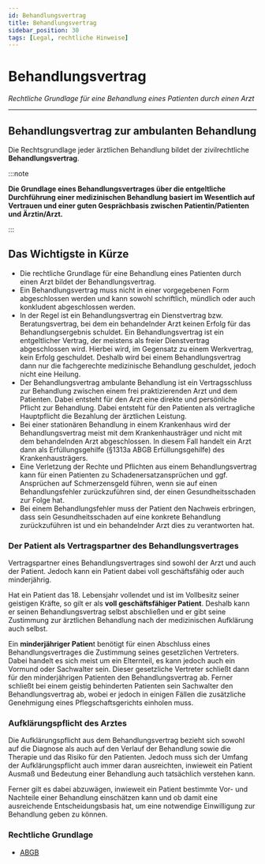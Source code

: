 ```yaml
---
id: Behandlungsvertrag
title: Behandlungsvertrag
sidebar_position: 30
tags: [Legal, rechtliche Hinweise]
---
```


#  Behandlungsvertrag

*Rechtliche Grundlage für eine Behandlung eines Patienten durch einen Arzt*

------



## Behandlungsvertrag zur ambulanten Behandlung

Die Rechtsgrundlage jeder ärztlichen Behandlung bildet der zivilrechtliche **Behandlungsvertrag**. 

:::note

**Die Grundlage eines Behandlungsvertrages über die entgeltliche Durchführung einer medizinischen Behandlung basiert im  Wesentlich auf Vertrauen und einer guten Gesprächbasis zwischen Patientin/Patienten und Ärztin/Arzt.** 

:::



## Das Wichtigste in Kürze

- Die rechtliche Grundlage für eine Behandlung eines Patienten durch einen Arzt bildet der Behandlungsvertrag.
- Ein Behandlungsvertrag muss nicht in einer vorgegebenen Form abgeschlossen werden und kann sowohl schriftlich, mündlich oder auch konkludent abgeschlossen werden. 
- In der Regel ist ein Behandlungsvertrag ein Dienstvertrag bzw. Beratungsvertrag, bei dem ein behandelnder Arzt keinen Erfolg für das Behandlungsergebnis schuldet. Ein Behandlungsvertrag ist ein entgeltlicher Vertrag, der meistens als freier Dienstvertrag abgeschlossen wird. Hierbei wird, im Gegensatz zu  einem Werkvertrag, kein Erfolg geschuldet. Deshalb wird bei einem Behandlungsvertrag dann nur die fachgerechte medizinische Behandlung geschuldet, jedoch nicht eine Heilung. 
- Der Behandlungsvertrag ambulante Behandlung ist ein Vertragsschluss zur Behandlung zwischen einem frei praktizierenden Arzt und dem Patienten.  Dabei entsteht für den Arzt eine direkte und persönliche Pflicht zur  Behandlung. Dabei entsteht für den Patienten als vertragliche  Hauptpflicht die Bezahlung der ärztlichen Leistung.  
- Bei einer stationären Behandlung in einem Krankenhaus wird der Behandlungsvertrag meist mit dem Krankenhausträger und nicht mit dem behandelnden Arzt abgeschlossen. In diesem Fall handelt ein Arzt dann als Erfüllungsgehilfe (§1313a ABGB Erfüllungsgehilfe)  des  Krankenhausträgers.  
- Eine Verletzung der Rechte und Pflichten aus einem Behandlungsvertrag kann für einen Patienten  zu Schadenersatzansprüchen und ggf. Ansprüchen auf Schmerzensgeld führen, wenn sie auf einen Behandlungsfehler  zurückzuführen sind, der einen Gesundheitsschaden zur Folge hat.  
- Bei einem Behandlungsfehler muss der Patient den Nachweis erbringen, dass sein Gesundheitsschaden auf eine konkrete Behandlung zurückzuführen ist und ein behandelnder Arzt dies zu verantworten hat.    								



### Der Patient als Vertragspartner des Behandlungsvertrages 

Vertragspartner eines Behandlungsvertrages sind sowohl der Arzt und auch der Patient. Jedoch kann ein Patient dabei voll geschäftsfähig oder auch minderjährig. 

Hat ein Patient das 18. Lebensjahr vollendet und ist im Vollbesitz seiner geistigen Kräfte, so gilt er als **voll geschäftsfähiger Patient**. Deshalb kann er seinen Behandlungsvertrag selbst abschließen und er gibt seine  Zustimmung zur ärztlichen Behandlung nach der medizinischen Aufklärung  auch selbst.

Ein **minderjähriger Patien**t benötigt für einen Abschluss eines Behandlungsvertrages die Zustimmung seines gesetzlichen Vertreters. Dabei handelt es sich meist um ein Elternteil, es kann jedoch auch ein  Vormund oder Sachwalter sein. Dieser gesetzliche Vertreter schließt dann für den minderjährigen Patienten den Behandlungsvertrag  ab. Ferner schließt bei einem geistig behinderten Patienten sein Sachwalter den Behandlungsvertrag ab, wobei er jedoch in einigen Fällen die zusätzliche Genehmigung eines Pflegschaftsgerichts einholen muss.



### Aufklärungspflicht des Arztes

Die Aufklärungspflicht aus dem Behandlungsvertrag bezieht sich sowohl auf die Diagnose als auch auf den Verlauf der Behandlung sowie die Therapie und das Risiko für den Patienten. Jedoch muss sich der Umfang der Aufklärungspflicht auch immer daran ausreichten, inwieweit ein Patient Ausmaß und Bedeutung einer Behandlung auch tatsächlich verstehen kann.

Ferner gilt es dabei abzuwägen, inwieweit ein Patient bestimmte Vor- und Nachteile einer Behandlung einschätzen kann und ob damit eine ausreichende Entscheidungsbasis hat, um eine notwendige Einwilligung zur Behandlung geben zu können.



### Rechtliche Grundlage

- [ABGB](https://www.jusline.at/gesetz/abgb)
